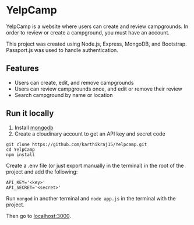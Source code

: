 # YelpCamp

YelpCamp is a website where users can create and review campgrounds. In order to review or create a campground, you must have an account. 

This project was created using Node.js, Express, MongoDB, and Bootstrap. Passport.js was used to handle authentication.  

## Features
* Users can create, edit, and remove campgrounds
* Users can review campgrounds once, and edit or remove their review
* Search campground by name or location

## Run it locally
1. Install [mongodb](https://www.mongodb.com/)
2. Create a cloudinary account to get an API key and secret code

```
git clone https://github.com/karthikraj15/Yelpcamp.git
cd YelpCamp
npm install
```

Create a .env file (or just export manually in the terminal) in the root of the project and add the following:  

```
API_KEY='<key>'
API_SECRET='<secret>'
```

Run ```mongod``` in another terminal and ```node app.js``` in the terminal with the project.  

Then go to [localhost:3000](http://localhost:3000/).


